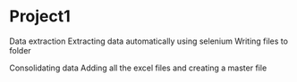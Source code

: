 # Project1
Data extraction
Extracting data automatically using selenium
Writing files to folder

Consolidating data 
Adding all the excel files and creating a master file

